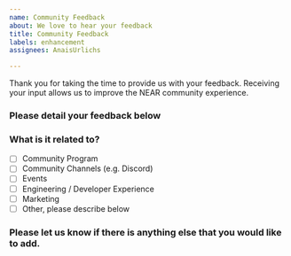 ```yaml
---
name: Community Feedback
about: We love to hear your feedback
title: Community Feedback
labels: enhancement
assignees: AnaisUrlichs

---
```


Thank you for taking the time to provide us with your feedback. Receiving your input allows us to improve the NEAR community experience. 

### Please detail your feedback below

### What is it related to?
- [ ] Community Program
- [ ] Community Channels (e.g. Discord)
- [ ] Events
- [ ] Engineering / Developer Experience
- [ ] Marketing
- [ ] Other, please describe below 

### Please let us know if there is anything else that you would like to add.
